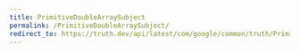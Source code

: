 ```yaml
---
title: PrimitiveDoubleArraySubject
permalink: /PrimitiveDoubleArraySubject/
redirect_to: https://truth.dev/api/latest/com/google/common/truth/PrimitiveDoubleArraySubject.html
---
```

